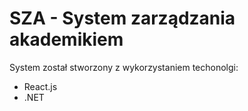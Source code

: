 # SZA - System zarządzania akademikiem

System został stworzony z wykorzystaniem techonolgi:

- React.js
- .NET
